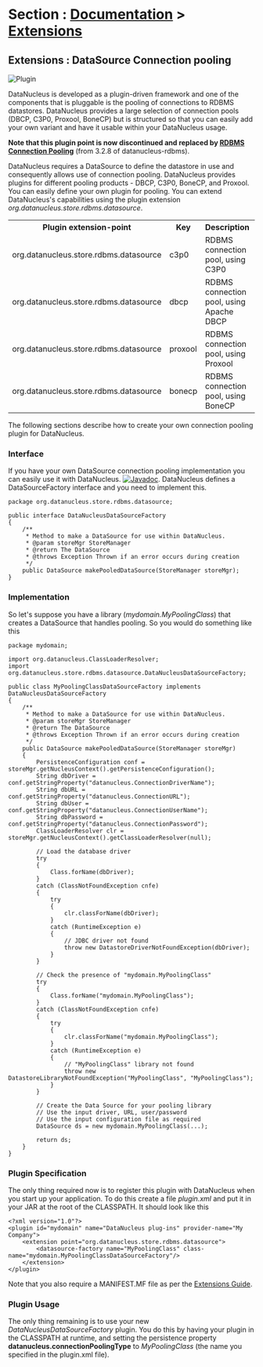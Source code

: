 <head><title>Extensions : Connection Pooling</title></head>

# Section : [Documentation](../index.html) > [Extensions](index.html)

## Extensions : DataSource Connection pooling
![Plugin](../../images/nucleus_plugin.gif)

DataNucleus is developed as a plugin-driven framework and one of the components that is 
pluggable is  the pooling of connections to RDBMS datastores. DataNucleus provides a large selection
of connection pools (DBCP, C3P0, Proxool, BoneCP) but is structured so that you can easily add your 
own variant and have it usable within your DataNucleus usage.

__Note that this plugin point is now discontinued and replaced by [RDBMS Connection Pooling](rdbms_connection_pool.html)__ (from 3.2.8 of datanucleus-rdbms).

DataNucleus requires a DataSource to define the datastore in use and consequently allows use of 
connection pooling. DataNucleus provides plugins for different pooling products - DBCP, C3P0, BoneCP, and
Proxool. You can easily define your own plugin for pooling. You can extend DataNucleus's capabilities 
using the plugin extension *org.datanucleus.store.rdbms.datasource*.


<table>
    <tr>
        <th>Plugin extension-point</th>
        <th>Key</th>
        <th>Description</th>
        <th width="80">Location</th>
    </tr>
    <tr>
        <td>org.datanucleus.store.rdbms.datasource</td>
        <td>c3p0</td>
        <td>RDBMS connection pool, using C3P0</td>
        <td>datanucleus-rdbms</td>
    </tr>
    <tr>
        <td>org.datanucleus.store.rdbms.datasource</td>
        <td>dbcp</td>
        <td>RDBMS connection pool, using Apache DBCP</td>
        <td>datanucleus-rdbms</td>
    </tr>
    <tr>
        <td>org.datanucleus.store.rdbms.datasource</td>
        <td>proxool</td>
        <td>RDBMS connection pool, using Proxool</td>
        <td>datanucleus-rdbms</td>
    </tr>
    <tr>
        <td>org.datanucleus.store.rdbms.datasource</td>
        <td>bonecp</td>
        <td>RDBMS connection pool, using BoneCP</td>
        <td>datanucleus-rdbms</td>
    </tr>
</table>

The following sections describe how to create your own connection pooling plugin for DataNucleus.

### Interface

If you have your own DataSource connection pooling implementation you can easily use it with DataNucleus.
[![Javadoc](../../images/javadoc.gif)](http://www.datanucleus.org/javadocs/store.rdbms/3.1/org/datanucleus/store/rdbms/datasource/DataNucleusDataSourceFactory.html).
DataNucleus defines a DataSourceFactory interface and you need to implement this.


	package org.datanucleus.store.rdbms.datasource;
	
	public interface DataNucleusDataSourceFactory
	{
	    /**
    	 * Method to make a DataSource for use within DataNucleus.
    	 * @param storeMgr StoreManager
    	 * @return The DataSource
    	 * @throws Exception Thrown if an error occurs during creation
    	 */
    	public DataSource makePooledDataSource(StoreManager storeMgr);
	}


### Implementation

So let's suppose you have a library (_mydomain.MyPoolingClass_) that creates a DataSource that handles pooling. So you would do something like this

	package mydomain;

	import org.datanucleus.ClassLoaderResolver;
	import org.datanucleus.store.rdbms.datasource.DataNucleusDataSourceFactory;

	public class MyPoolingClassDataSourceFactory implements DataNucleusDataSourceFactory
	{
    	/**
    	 * Method to make a DataSource for use within DataNucleus.
    	 * @param storeMgr StoreManager
    	 * @return The DataSource
    	 * @throws Exception Thrown if an error occurs during creation
    	 */
    	public DataSource makePooledDataSource(StoreManager storeMgr)
    	{
        	PersistenceConfiguration conf = storeMgr.getNucleusContext().getPersistenceConfiguration();
        	String dbDriver = conf.getStringProperty("datanucleus.ConnectionDriverName");
        	String dbURL = conf.getStringProperty("datanucleus.ConnectionURL");
        	String dbUser = conf.getStringProperty("datanucleus.ConnectionUserName");
        	String dbPassword = conf.getStringProperty("datanucleus.ConnectionPassword");
        	ClassLoaderResolver clr = storeMgr.getNucleusContext().getClassLoaderResolver(null);
	
        	// Load the database driver
        	try
        	{
            	Class.forName(dbDriver);
        	}
        	catch (ClassNotFoundException cnfe)
        	{
            	try
            	{
                	clr.classForName(dbDriver);
            	}
            	catch (RuntimeException e)
            	{
                	// JDBC driver not found
                	throw new DatastoreDriverNotFoundException(dbDriver);
            	}
        	}

        	// Check the presence of "mydomain.MyPoolingClass"
        	try
        	{
            	Class.forName("mydomain.MyPoolingClass");
        	}
        	catch (ClassNotFoundException cnfe)
        	{
            	try
            	{
                	clr.classForName("mydomain.MyPoolingClass");
            	}
            	catch (RuntimeException e)
            	{
                	// "MyPoolingClass" library not found
            	    throw new DatastoreLibraryNotFoundException("MyPoolingClass", "MyPoolingClass");
            	}
        	}
	
        	// Create the Data Source for your pooling library
        	// Use the input driver, URL, user/password
        	// Use the input configuration file as required
        	DataSource ds = new mydomain.MyPoolingClass(...);
	
        	return ds;
    	}
	}

### Plugin Specification

The only thing required now is to register this plugin with DataNucleus when you start up your application.
To do this create a file _plugin.xml_ and put it in your JAR at the root of the CLASSPATH. 
It should look like this

	<?xml version="1.0"?>
	<plugin id="mydomain" name="DataNucleus plug-ins" provider-name="My Company">
    	<extension point="org.datanucleus.store.rdbms.datasource">
        	<datasource-factory name="MyPoolingClass" class-name="mydomain.MyPoolingClassDataSourceFactory"/>
    	</extension>
	</plugin>

Note that you also require a MANIFEST.MF file as per the [Extensions Guide](index.html).

### Plugin Usage

The only thing remaining is to use your new _DataNucleusDataSourceFactory_ plugin. You do 
this by having your plugin in the CLASSPATH at runtime, and setting the persistence property 
__datanucleus.connectionPoolingType__ to _MyPoolingClass_ (the name you specified in the plugin.xml file).

